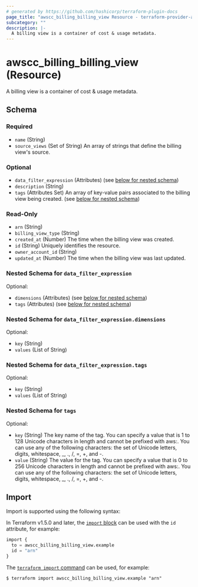 ```yaml
---
# generated by https://github.com/hashicorp/terraform-plugin-docs
page_title: "awscc_billing_billing_view Resource - terraform-provider-awscc"
subcategory: ""
description: |-
  A billing view is a container of cost & usage metadata.
---
```


# awscc_billing_billing_view (Resource)

A billing view is a container of cost & usage metadata.



<!-- schema generated by tfplugindocs -->
## Schema

### Required

- `name` (String)
- `source_views` (Set of String) An array of strings that define the billing view's source.

### Optional

- `data_filter_expression` (Attributes) (see [below for nested schema](#nestedatt--data_filter_expression))
- `description` (String)
- `tags` (Attributes Set) An array of key-value pairs associated to the billing view being created. (see [below for nested schema](#nestedatt--tags))

### Read-Only

- `arn` (String)
- `billing_view_type` (String)
- `created_at` (Number) The time when the billing view was created.
- `id` (String) Uniquely identifies the resource.
- `owner_account_id` (String)
- `updated_at` (Number) The time when the billing view was last updated.

<a id="nestedatt--data_filter_expression"></a>
### Nested Schema for `data_filter_expression`

Optional:

- `dimensions` (Attributes) (see [below for nested schema](#nestedatt--data_filter_expression--dimensions))
- `tags` (Attributes) (see [below for nested schema](#nestedatt--data_filter_expression--tags))

<a id="nestedatt--data_filter_expression--dimensions"></a>
### Nested Schema for `data_filter_expression.dimensions`

Optional:

- `key` (String)
- `values` (List of String)


<a id="nestedatt--data_filter_expression--tags"></a>
### Nested Schema for `data_filter_expression.tags`

Optional:

- `key` (String)
- `values` (List of String)



<a id="nestedatt--tags"></a>
### Nested Schema for `tags`

Optional:

- `key` (String) The key name of the tag. You can specify a value that is 1 to 128 Unicode characters in length and cannot be prefixed with aws:. You can use any of the following characters: the set of Unicode letters, digits, whitespace, _, ., /, =, +, and -.
- `value` (String) The value for the tag. You can specify a value that is 0 to 256 Unicode characters in length and cannot be prefixed with aws:. You can use any of the following characters: the set of Unicode letters, digits, whitespace, _, ., /, =, +, and -.

## Import

Import is supported using the following syntax:

In Terraform v1.5.0 and later, the [`import` block](https://developer.hashicorp.com/terraform/language/import) can be used with the `id` attribute, for example:

```terraform
import {
  to = awscc_billing_billing_view.example
  id = "arn"
}
```

The [`terraform import` command](https://developer.hashicorp.com/terraform/cli/commands/import) can be used, for example:

```shell
$ terraform import awscc_billing_billing_view.example "arn"
```
